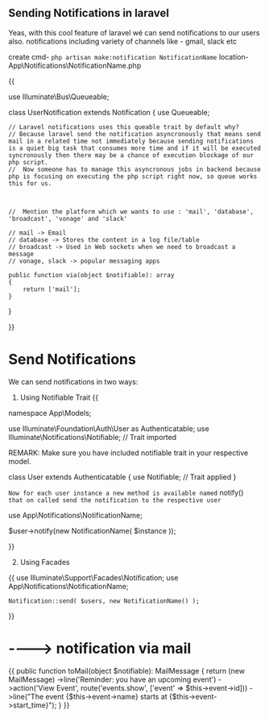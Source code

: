 ##                Sending Notifications in laravel

Yeas, with this cool feature of laravel wé can send notifications to our users also.
notifications including variety of channels like - gmail, slack etc


create cmd- `php artisan make:notification NotificationName`
location- App\Notifications\NotificationName.php





{{


use Illuminate\Bus\Queueable;

class UserNotification extends Notification
{
    use Queueable;
    
    // Laravel notifications uses this queable trait by default why?
    // Because laravel send the notification asyncronously that means send mail in a related time not immediately because sending notifications is a quiet big task that consumes more time and if it will be executed syncronously then there may be a chance of execution blockage of our php script. 
    //  Now someone has to manage this asyncronous jobs in backend because php is focusing on executing the php script right now, so queue works this for us.



    //  Mention the platform which we wants to use : 'mail', 'database', 'broadcast', 'vonage' and 'slack'

    // mail -> Email
    // database -> Stores the content in a log file/table
    // broadcast -> Used in Web sockets when we need to broadcast a message
    // vonage, slack -> popular messaging apps

    public function via(object $notifiable): array
    {
        return ['mail'];
    }

    
}

}}






# Send Notifications 

We can send notifications in two ways:

1. Using Notifiable Trait
{{
 
namespace App\Models;
 
use Illuminate\Foundation\Auth\User as Authenticatable;
use Illuminate\Notifications\Notifiable;        // Trait imported
 
REMARK: Make sure you have included notifiable trait in your respective model.

class User extends Authenticatable
{
    use Notifiable;                           // Trait applied
}


`Now for each user instance a new method is available named` notify() ` that on called send the notification to the respective user`

use App\Notifications\NotificationName;
 
$user->notify(new NotificationName( $instance ));


}}


2. Using Facades

{{
    use Illuminate\Support\Facades\Notification;
    use App\Notifications\NotificationName;
    
    Notification::send( $users, new NotificationName() );
}}

# ----> notification via mail

{{
    public function toMail(object $notifiable): MailMessage
    {
        return (new MailMessage)
            ->line('Reminder: you have an upcoming event')
            ->action('View Event', route('events.show', ['event' => $this->event->id]))
            ->line("The event {$this->event->name} starts at {$this->event->start_time}");
    }
}}